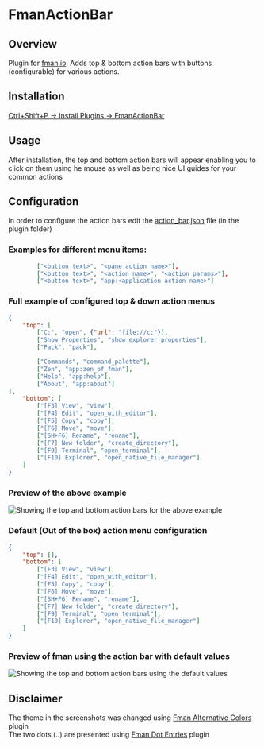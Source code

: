 # FmanActionBar
## Overview
Plugin for [fman.io](https://fman.io).
Adds top & bottom action bars with buttons (configurable) for various actions.

## Installation
[Ctrl+Shift+P -> Install Plugins -> FmanActionBar](https://fman.io/docs/installing-plugins)

## Usage
After installation, the top and bottom action bars will appear enabling you to click on them using he mouse as well as being nice UI guides for your common actions

## Configuration
In order to configure the action bars edit the [action_bar.json](action_bar.json) file (in the plugin folder)

### Examples for different menu items:
```json
        ["<button text>", "<pane action name>"],
        ["<button text>", "<action name>", "<action params>"],
        ["<button text>", "app:<application action name>"]
```

### Full example of configured top & down action menus
```json
{
    "top": [
        ["C:", "open", {"url": "file://c:"}],
        ["Show Properties", "show_explorer_properties"],
        ["Pack", "pack"],

        ["Commands", "command_palette"],
        ["Zen", "app:zen_of_fman"],
        ["Help", "app:help"],
        ["About", "app:about"]
],
    "bottom": [
        ["[F3] View", "view"],
        ["[F4] Edit", "open_with_editor"],
        ["[F5] Copy", "copy"],
        ["[F6] Move", "move"],
        ["[SH+F6] Rename", "rename"],
        ["[F7] New folder", "create_directory"],
        ["[F9] Terminal", "open_terminal"],
        ["[F10] Explorer", "open_native_file_manager"]
    ]
}
```

### Preview of the above example
![Showing the top and bottom action bars for the above example](https://user-images.githubusercontent.com/1760091/129923829-7afeb159-b0a6-4e05-b74b-8f0a959f070a.jpg)

### Default (Out of the box) action menu configuration
```json
{
    "top": [],
    "bottom": [
        ["[F3] View", "view"],
        ["[F4] Edit", "open_with_editor"],
        ["[F5] Copy", "copy"],
        ["[F6] Move", "move"],
        ["[SH+F6] Rename", "rename"],
        ["[F7] New folder", "create_directory"],
        ["[F9] Terminal", "open_terminal"],
        ["[F10] Explorer", "open_native_file_manager"]
    ]
}
```

### Preview of fman using the action bar with default values
![Showing the top and bottom action bars using the default values](https://user-images.githubusercontent.com/1760091/129923918-f130004a-5ce0-42c4-8ca8-2dbcec79c07a.jpg)

## Disclaimer
The theme in the screenshots was changed using [Fman Alternative Colors](https://github.com/strayge/FmanAlternativeColors) plugin  
The two dots (..) are presented using [Fman Dot Entries](https://github.com/strayge/FmanDotEntries) plugin  

